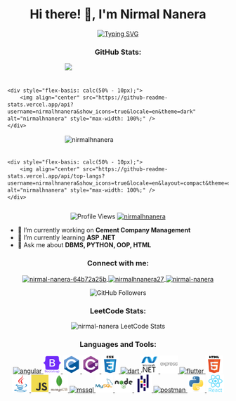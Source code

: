 <h1 align="center">Hi there! 👋, I'm Nirmal Nanera</h1>
<p align="center">
<a href="https://github.com/NirmalHNanera">
    <img src="https://readme-typing-svg.demolab.com?font=Georgia&size=18&duration=2000&pause=100&multiline=true&width=500&height=100&lines=Nirmal+Nanera;Versatile+Developer;Full+Stack+Developer+%7C+B.Tech+Student+%7C+Passionate;Data+Structure+%7C+DBMS+%7C+Python+%7C+AI/ML+Enthusiast" alt="Typing SVG" />
</a>
</p>
<h3 align="center">GitHub Stats:</h3>
<div style="display: flex; flex-wrap: wrap; justify-content: center; gap: 20px;">
    <div style="flex-basis: calc(50% - 10px);">
        <a href="https://github.com/NirmalHNanera">
            <img src="https://github-stats-alpha.vercel.app/api?username=NirmalHNanera&cc=22272e&tc=37BCF6&ic=fff&bc=0000" style="max-width: 100%;">
        </a>
    </div>

    <div style="flex-basis: calc(50% - 10px);">
        <img align="center" src="https://github-readme-stats.vercel.app/api?username=nirmalhnanera&show_icons=true&locale=en&theme=dark" alt="nirmalhnanera" style="max-width: 100%;" />
    </div>
</div>

<div style="display: flex; flex-wrap: wrap; justify-content: center; gap: 20px;">
    <div style="flex-basis: calc(50% - 10px);">
        <img align="center" src="https://github-readme-streak-stats.herokuapp.com/?user=nirmalhnanera&theme=dark" alt="nirmalhnanera" style="max-width: 100%;" />
    </div>

    <div style="flex-basis: calc(50% - 10px);">
        <img align="center" src="https://github-readme-stats.vercel.app/api/top-langs?username=nirmalhnanera&show_icons=true&locale=en&layout=compact&theme=dark" alt="nirmalhnanera" style="max-width: 100%;" />
    </div>
</div>

<p align="center">
    <img src="https://komarev.com/ghpvc/?username=nirmalhnanera&label=Profile%20views&color=0e75b6&style=flat" alt="Profile Views" />
    <a href="https://github.com/ryo-ma/github-profile-trophy">
        <img src="https://github-profile-trophy.vercel.app/?username=nirmalhnanera&theme=darkhub&margin-w=15&margin-h=15" alt="nirmalhnanera" />
    </a>
</p>



- 🔭 I’m currently working on **Cement Company Management**
- 🌱 I’m currently learning **ASP .NET**
- 💬 Ask me about **DBMS, PYTHON, OOP, HTML**

<h3 align="center">Connect with me:</h3>
<p align="center">
    <a href="https://linkedin.com/in/nirmal-nanera-64b72a25b" target="blank">
        <img align="center" src="https://raw.githubusercontent.com/rahuldkjain/github-profile-readme-generator/master/src/images/icons/Social/linked-in-alt.svg" alt="nirmal-nanera-64b72a25b" height="30" width="40" />
    </a>
    <a href="https://www.hackerrank.com/nirmalhnanera27" target="blank">
        <img align="center" src="https://raw.githubusercontent.com/rahuldkjain/github-profile-readme-generator/master/src/images/icons/Social/hackerrank.svg" alt="nirmalhnanera27" height="30" width="40" />
    </a>
    <a href="https://www.leetcode.com/nirmal-nanera" target="blank">
        <img align="center" src="https://raw.githubusercontent.com/rahuldkjain/github-profile-readme-generator/master/src/images/icons/Social/leet-code.svg" alt="nirmal-nanera" height="30" width="40" />
    </a>
</p>

<p align="center">
    <img src="https://img.shields.io/github/followers/nirmalhnanera?label=GitHub%20Followers&style=for-the-badge" alt="GitHub Followers" />
    
</p>

<h3 align="center">LeetCode Stats:</h3>
<p align="center">
    <img src="https://leetcard.jacoblin.cool/nirmal-nanera?theme=dark&font=Karma&ext=activity" alt="nirmal-nanera LeetCode Stats" />
</p>

<h3 align="center">Languages and Tools:</h3>
<p align="center">
    <a href="https://angular.io" target="_blank" rel="noreferrer">
        <img src="https://angular.io/assets/images/logos/angular/angular.svg" alt="angular" width="40" height="40"/>
    </a>
    <a href="https://getbootstrap.com" target="_blank" rel="noreferrer">
        <img src="https://raw.githubusercontent.com/devicons/devicon/master/icons/bootstrap/bootstrap-plain-wordmark.svg" alt="bootstrap" width="40" height="40"/>
    </a>
    <a href="https://www.cprogramming.com/" target="_blank" rel="noreferrer">
        <img src="https://raw.githubusercontent.com/devicons/devicon/master/icons/c/c-original.svg" alt="c" width="40" height="40"/>
    </a>
    <a href="https://www.w3schools.com/cs/" target="_blank" rel="noreferrer">
        <img src="https://raw.githubusercontent.com/devicons/devicon/master/icons/csharp/csharp-original.svg" alt="csharp" width="40" height="40"/>
    </a>
    <a href="https://www.w3schools.com/css/" target="_blank" rel="noreferrer">
        <img src="https://raw.githubusercontent.com/devicons/devicon/master/icons/css3/css3-original-wordmark.svg" alt="css3" width="40" height="40"/>
    </a>
    <a href="https://dart.dev" target="_blank" rel="noreferrer">
        <img src="https://www.vectorlogo.zone/logos/dartlang/dartlang-icon.svg" alt="dart" width="40" height="40"/>
    </a>
    <a href="https://dotnet.microsoft.com/" target="_blank" rel="noreferrer">
        <img src="https://raw.githubusercontent.com/devicons/devicon/master/icons/dot-net/dot-net-original-wordmark.svg" alt="dotnet" width="40" height="40"/>
    </a>
    <a href="https://expressjs.com" target="_blank" rel="noreferrer">
        <img src="https://raw.githubusercontent.com/devicons/devicon/master/icons/express/express-original-wordmark.svg" alt="express" width="40" height="40"/>
    </a>
    <a href="https://flutter.dev" target="_blank" rel="noreferrer">
        <img src="https://www.vectorlogo.zone/logos/flutterio/flutterio-icon.svg" alt="flutter" width="40" height="40"/>
    </a>
    <a href="https://www.w3.org/html/" target="_blank" rel="noreferrer">
        <img src="https://raw.githubusercontent.com/devicons/devicon/master/icons/html5/html5-original-wordmark.svg" alt="html5" width="40" height="40"/>
    </a>
    <a href="https://www.java.com" target="_blank" rel="noreferrer">
        <img src="https://raw.githubusercontent.com/devicons/devicon/master/icons/java/java-original.svg" alt="java" width="40" height="40"/>
    </a>
    <a href="https://developer.mozilla.org/en-US/docs/Web/JavaScript" target="_blank" rel="noreferrer">
        <img src="https://raw.githubusercontent.com/devicons/devicon/master/icons/javascript/javascript-original.svg" alt="javascript" width="40" height="40"/>
    </a>
    <a href="https://www.mongodb.com/" target="_blank" rel="noreferrer">
        <img src="https://raw.githubusercontent.com/devicons/devicon/master/icons/mongodb/mongodb-original-wordmark.svg" alt="mongodb" width="40" height="40"/>
    </a>
    <a href="https://www.microsoft.com/en-us/sql-server" target="_blank" rel="noreferrer">
        <img src="https://www.svgrepo.com/show/303229/microsoft-sql-server-logo.svg" alt="mssql" width="40" height="40"/>
    </a>
    <a href="https://www.mysql.com/" target="_blank" rel="noreferrer">
        <img src="https://raw.githubusercontent.com/devicons/devicon/master/icons/mysql/mysql-original-wordmark.svg" alt="mysql" width="40" height="40"/>
    </a>
    <a href="https://nodejs.org" target="_blank" rel="noreferrer">
        <img src="https://raw.githubusercontent.com/devicons/devicon/master/icons/nodejs/nodejs-original-wordmark.svg" alt="nodejs" width="40" height="40"/>
    </a>
    <a href="https://pandas.pydata.org/" target="_blank" rel="noreferrer">
        <img src="https://raw.githubusercontent.com/devicons/devicon/2ae2a900d2f041da66e950e4d48052658d850630/icons/pandas/pandas-original.svg" alt="pandas" width="40" height="40"/>
    </a>
    <a href="https://postman.com" target="_blank" rel="noreferrer">
        <img src="https://www.vectorlogo.zone/logos/getpostman/getpostman-icon.svg" alt="postman" width="40" height="40"/>
    </a>
    <a href="https://www.python.org" target="_blank" rel="noreferrer">
        <img src="https://raw.githubusercontent.com/devicons/devicon/master/icons/python/python-original.svg" alt="python" width="40" height="40"/>
    </a>
    <a href="https://reactjs.org/" target="_blank" rel="noreferrer">
        <img src="https://raw.githubusercontent.com/devicons/devicon/master/icons/react/react-original-wordmark.svg" alt="react" width="40" height="40"/>
    </a>
</p>
